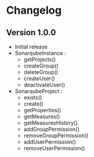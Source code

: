 # Changelog

## Version 1.0.0
- Initial release
- SonarqubeInstance :
  - getProjects()
  - createGroup()
  - deleteGroup()
  - createUser()
  - deactivateUser()
- SonarqubeProject :
  - exists()
  - create()
  - getProperties()
  - getMeasures()
  - getMeasuresHistory().
  - addGroupPermission()
  - removeGroupPermission()
  - addUserPermission()
  - removeUserPermission()
